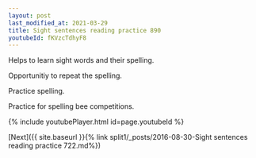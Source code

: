 ```yaml
---
layout: post
last_modified_at: 2021-03-29
title: Sight sentences reading practice 890
youtubeId: fKVzcTdhyF8
---
```

 
 
Helps to learn sight words and their spelling.

Opportunitiy to repeat the spelling. 

Practice spelling. 
 
Practice for spelling bee competitions. 
 
{% include youtubePlayer.html id=page.youtubeId %}
 
 

[Next]({{ site.baseurl }}{% link  split1/_posts/2016-08-30-Sight sentences reading practice 722.md%})
 

